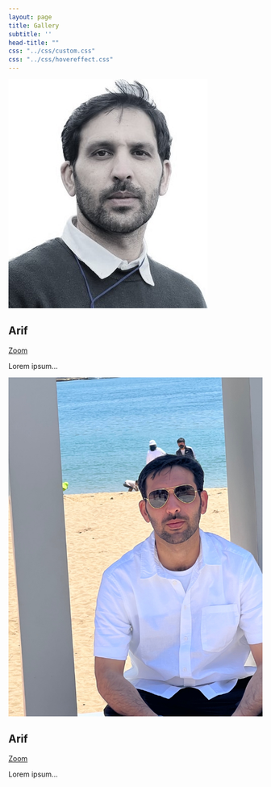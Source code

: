 ```yaml
---
layout: page
title: Gallery
subtitle: ''
head-title: ""
css: "../css/custom.css"
css: "../css/hovereffect.css"
---
```

<div class="row">
<div class="col-md-4">
    <div class="thumbnail">
    <div class="hovereffect">
        <img class="img-responsive" src="/img/arif-new2.jpg">
        <div class="overlay">
           <h2>Arif</h2>
           <a class="info" href="https://arifkhaan.github.io/img/arif-new2.jpg">Zoom</a>
        </div>
      <div class="caption">
          <p>Lorem ipsum...</p>
        </div>
    </div>
</div>
  
<div class="col-md-4">
    <div class="thumbnail">
    <div class="hovereffect">
        <img class="img-responsive" src="/img/arifnnew.jpg">
        <div class="overlay">
           <h2>Arif</h2>
           <a class="info" href="https://arifkhaan.github.io/img/arifnnew.jpg">Zoom</a>
        </div>
      <div class="caption">
          <p>Lorem ipsum...</p>
        </div>
    </div>
</div>

</div>
